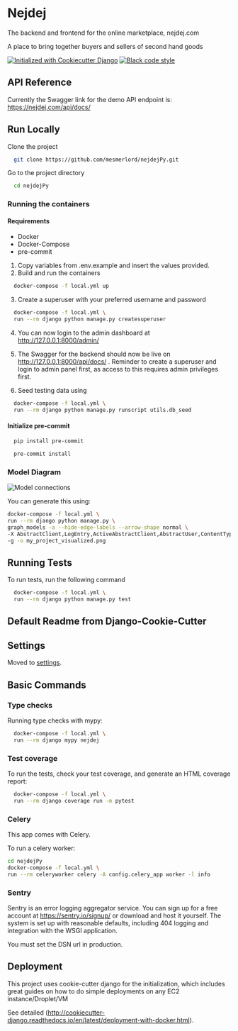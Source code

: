 
# Nejdej 

The backend and frontend for the online marketplace, nejdej.com

A place to bring together buyers and sellers of second hand goods

[![Initialized with Cookiecutter Django](https://img.shields.io/badge/initialized%20with-Cookiecutter%20Django-ff69b4.svg?logo=cookiecutter)](https://github.com/cookiecutter/cookiecutter-django/)
[![Black code style](https://img.shields.io/badge/code%20style-black-000000.svg)](https://github.com/ambv/black)
## API Reference

Currently the Swagger link for the demo API endpoint is: https://nejdej.com/api/docs/


## Run Locally

Clone the project

```bash
  git clone https://github.com/mesmerlord/nejdejPy.git
```

Go to the project directory

```bash
  cd nejdejPy
```



### Running the containers


#### Requirements
 - Docker
 - Docker-Compose
 - pre-commit

1. Copy variables from .env.example and insert the values provided.
2. Build and run the containers

```bash
  docker-compose -f local.yml up
```
3. Create a superuser with your preferred username and password
```bash
  docker-compose -f local.yml \
  run --rm django python manage.py createsuperuser
```
4. You can now login to the admin dashboard at http://127.0.0.1:8000/admin/

5. The Swagger for the backend should now be live on http://127.0.0.1:8000/api/docs/ . Reminder to create a superuser and login to admin panel first, as access to this requires admin privileges first.

6. Seed testing data using
```bash
  docker-compose -f local.yml \
  run --rm django python manage.py runscript utils.db_seed
```

#### Initialize pre-commit

```bash
  pip install pre-commit
```

```bash
  pre-commit install
```

### Model Diagram

![Model connections](https://snipboard.io/D1WpeK.jpg)

You can generate this using:

```bash
docker-compose -f local.yml \
run --rm django python manage.py \
graph_models -a --hide-edge-labels --arrow-shape normal \
-X AbstractClient,LogEntry,ActiveAbstractClient,AbstractUser,ContentType,Session,AbstractBaseSession,AbstractBaseUser,PermissionsMixin,Permission \
-g -o my_project_visualized.png
```
## Running Tests

To run tests, run the following command

```bash
  docker-compose -f local.yml \
  run --rm django python manage.py test
```

## Default Readme from Django-Cookie-Cutter


## Settings

Moved to [settings](http://cookiecutter-django.readthedocs.io/en/latest/settings.html).

## Basic Commands

### Type checks

Running type checks with mypy:

```bash
  docker-compose -f local.yml \
  run --rm django mypy nejdej
```

### Test coverage

To run the tests, check your test coverage, and generate an HTML coverage report:
```bash
  docker-compose -f local.yml \
  run --rm django coverage run -m pytest
```

### Celery

This app comes with Celery.

To run a celery worker:

``` bash
cd nejdejPy
docker-compose -f local.yml \
run --rm celeryworker celery -A config.celery_app worker -l info
```

### Sentry

Sentry is an error logging aggregator service. You can sign up for a free account at https://sentry.io/signup/ or download and host it yourself.
The system is set up with reasonable defaults, including 404 logging and integration with the WSGI application.

You must set the DSN url in production.

## Deployment

This project uses cookie-cutter django for the initialization, which includes great guides on how to do simple deployments on any EC2 instance/Droplet/VM

See detailed (http://cookiecutter-django.readthedocs.io/en/latest/deployment-with-docker.html).

